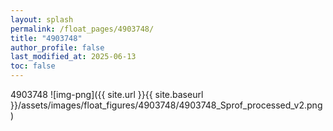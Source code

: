 ```yaml
---
layout: splash
permalink: /float_pages/4903748/
title: "4903748"
author_profile: false
last_modified_at: 2025-06-13
toc: false
---
```

 
4903748
![img-png]({{ site.url }}{{ site.baseurl }}/assets/images/float_figures/4903748/4903748_Sprof_processed_v2.png)